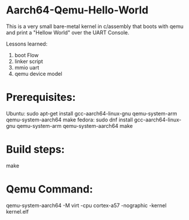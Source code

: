 # Aarch64-Qemu-Hello-World

This is a very small bare-metal kernel in c/assembly that boots with qemu and print a "Hellow World" over the UART Console.

Lessons learned:
1. boot Flow
2. linker script
3. mmio uart
4. qemu device model

# Prerequisites:
Ubuntu:
sudo apt-get install gcc-aarch64-linux-gnu qemu-system-arm qemu-system-aarch64 make
fedora:
sudo dnf install gcc-aarch64-linux-gnu qemu-system-arm qemu-system-aarch64 make

# Build steps:
make

# Qemu Command:
qemu-system-aarch64 -M virt -cpu cortex-a57 -nographic -kernel kernel.elf
